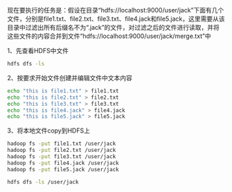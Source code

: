 现在要执行的任务是：假设在目录“hdfs://localhost:9000/user/jack”下面有几个文件，分别是file1.txt、file2.txt、file3.txt、file4.jack和file5.jack，这里需要从该目录中过滤出所有后缀名不为“.jack”的文件，对过滤之后的文件进行读取，并将这些文件的内容合并到文件“hdfs://localhost:9000/user/jack/merge.txt”中

1、先查看HDFS中文件

```bash
hdfs dfs -ls
```

2、按要求开始文件创建并编辑文件中文本内容

```bash
echo "this is file1.txt" > file1.txt
echo "this is file2.txt" > file2.txt
echo "this is file3.txt" > file3.txt
echo "this is file4.jack" > file4.jack
echo "this is file5.jack" > file5.jack
```

3、将本地文件copy到HDFS上

```bash
hadoop fs -put file1.txt /user/jack
hadoop fs -put file2.txt /user/jack
hadoop fs -put file3.txt /user/jack
hadoop fs -put file4.jack /user/jack
hadoop fs -put file5.jack /user/jack

hdfs dfs -ls /user/jack

```
